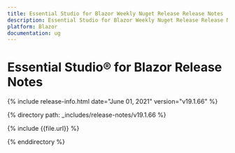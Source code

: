 ```yaml
---
title: Essential Studio for Blazor Weekly Nuget Release Release Notes  
description: Essential Studio for Blazor Weekly Nuget Release Release Notes  
platform: Blazor
documentation: ug
---
```


# Essential Studio&reg; for Blazor  Release Notes  

{% include release-info.html date="June 01, 2021"  version="v19.1.66" %} 

{% directory path: _includes/release-notes/v19.1.66 %}

{% include {{file.url}} %}

{% enddirectory %}


